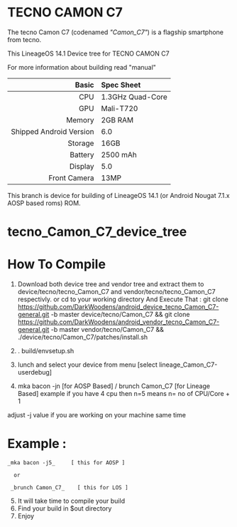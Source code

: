 TECNO CAMON C7
==============

The tecno Camon C7 (codenamed _"Camon_C7"_) is a flagship smartphone from tecno.

This LineageOS 14.1 Device tree for TECNO CAMON C7

For more information about building read "manual"

Basic        | Spec Sheet
------------:|:------------------------
CPU          | 1.3GHz Quad-Core | MT6735
GPU          | Mali-T720
Memory       | 2GB RAM
Shipped Android Version | 6.0
Storage      | 16GB
Battery      | 2500 mAh
Display      | 5.0 
Front Camera | 13MP


This branch is device for building of LineageOS 14.1 (or Android Nougat 7.1.x AOSP based roms) ROM.


# tecno_Camon_C7_device_tree

# How To Compile

1. Download both device tree and vendor tree and extract them to device/tecno/tecno_Camon_C7 and vendor/tecno/tecno_Camon_C7 respectivly.
  or cd to your working directory
  And Execute That :
git clone https://github.com/DarkWoodens/android_device_tecno_Camon_C7-general.git -b master  device/tecno/Camon_C7 && git clone https://github.com/DarkWoodens/android_vendor_tecno_Camon_C7-general.git -b master vendor/tecno/Camon_C7 && ./device/tecno/Camon_C7/patches/install.sh

 2. . build/envsetup.sh
 3. lunch
  and select your device from menu [select lineage_Camon_C7-userdebug]

 4. mka bacon -jn [for AOSP Based] / brunch Camon_C7 [for Lineage Based]
  example if you have 4 cpu then n=5
  means n= no of CPU/Core + 1

  adjust -j value if you are working on your machine same time
  # Example :
  ```
  _mka bacon -j5_     [ this for AOSP ]
  ```
  
      or
      
  ```   
   _brunch Camon_C7_    [ this for LOS ]
  ```

 5.  It will take time to compile your build
 6. Find your build in $out directory
 7. Enjoy


